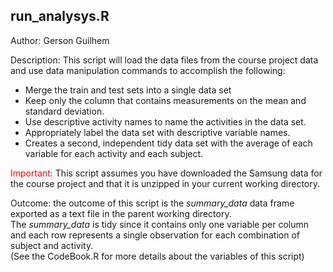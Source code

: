 run\_analysys.R
---------------

Author: Gerson Guilhem

Description: This script will load the data files from the course
project data and use data manipulation commands to accomplish the
following:

-   Merge the train and test sets into a single data set
-   Keep only the column that contains measurements on the mean and
    standard deviation.
-   Use descriptive activity names to name the activities in the data
    set.
-   Appropriately label the data set with descriptive variable names.
-   Creates a second, independent tidy data set with the average of each
    variable for each activity and each subject.

<span style="color:red">Important:</span> This script assumes you have
downloaded the Samsung data for the course project and that it is
unzipped in your current working directory.

Outcome: the outcome of this script is the *summary\_data* data frame
exported as a text file in the parent working directory.  
The *summary\_data* is tidy since it contains only one variable per
column and each row represents a single observation for each combination
of subject and activity.  
(See the CodeBook.R for more details about the variables of this script)
